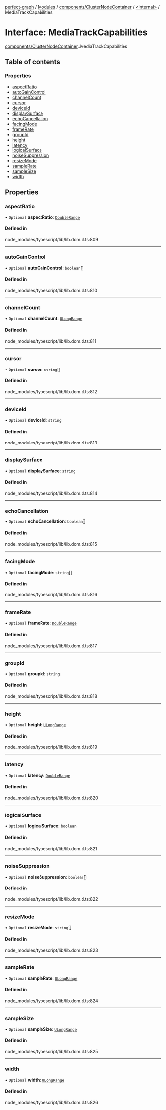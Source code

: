 [perfect-graph](../README.md) / [Modules](../modules.md) / [components/ClusterNodeContainer](../modules/components_ClusterNodeContainer.md) / [<internal\>](../modules/components_ClusterNodeContainer._internal_.md) / MediaTrackCapabilities

# Interface: MediaTrackCapabilities

[components/ClusterNodeContainer](../modules/components_ClusterNodeContainer.md).[<internal>](../modules/components_ClusterNodeContainer._internal_.md).MediaTrackCapabilities

## Table of contents

### Properties

- [aspectRatio](components_ClusterNodeContainer._internal_.MediaTrackCapabilities.md#aspectratio)
- [autoGainControl](components_ClusterNodeContainer._internal_.MediaTrackCapabilities.md#autogaincontrol)
- [channelCount](components_ClusterNodeContainer._internal_.MediaTrackCapabilities.md#channelcount)
- [cursor](components_ClusterNodeContainer._internal_.MediaTrackCapabilities.md#cursor)
- [deviceId](components_ClusterNodeContainer._internal_.MediaTrackCapabilities.md#deviceid)
- [displaySurface](components_ClusterNodeContainer._internal_.MediaTrackCapabilities.md#displaysurface)
- [echoCancellation](components_ClusterNodeContainer._internal_.MediaTrackCapabilities.md#echocancellation)
- [facingMode](components_ClusterNodeContainer._internal_.MediaTrackCapabilities.md#facingmode)
- [frameRate](components_ClusterNodeContainer._internal_.MediaTrackCapabilities.md#framerate)
- [groupId](components_ClusterNodeContainer._internal_.MediaTrackCapabilities.md#groupid)
- [height](components_ClusterNodeContainer._internal_.MediaTrackCapabilities.md#height)
- [latency](components_ClusterNodeContainer._internal_.MediaTrackCapabilities.md#latency)
- [logicalSurface](components_ClusterNodeContainer._internal_.MediaTrackCapabilities.md#logicalsurface)
- [noiseSuppression](components_ClusterNodeContainer._internal_.MediaTrackCapabilities.md#noisesuppression)
- [resizeMode](components_ClusterNodeContainer._internal_.MediaTrackCapabilities.md#resizemode)
- [sampleRate](components_ClusterNodeContainer._internal_.MediaTrackCapabilities.md#samplerate)
- [sampleSize](components_ClusterNodeContainer._internal_.MediaTrackCapabilities.md#samplesize)
- [width](components_ClusterNodeContainer._internal_.MediaTrackCapabilities.md#width)

## Properties

### aspectRatio

• `Optional` **aspectRatio**: [`DoubleRange`](components_ClusterNodeContainer._internal_.DoubleRange.md)

#### Defined in

node_modules/typescript/lib/lib.dom.d.ts:809

___

### autoGainControl

• `Optional` **autoGainControl**: `boolean`[]

#### Defined in

node_modules/typescript/lib/lib.dom.d.ts:810

___

### channelCount

• `Optional` **channelCount**: [`ULongRange`](components_ClusterNodeContainer._internal_.ULongRange.md)

#### Defined in

node_modules/typescript/lib/lib.dom.d.ts:811

___

### cursor

• `Optional` **cursor**: `string`[]

#### Defined in

node_modules/typescript/lib/lib.dom.d.ts:812

___

### deviceId

• `Optional` **deviceId**: `string`

#### Defined in

node_modules/typescript/lib/lib.dom.d.ts:813

___

### displaySurface

• `Optional` **displaySurface**: `string`

#### Defined in

node_modules/typescript/lib/lib.dom.d.ts:814

___

### echoCancellation

• `Optional` **echoCancellation**: `boolean`[]

#### Defined in

node_modules/typescript/lib/lib.dom.d.ts:815

___

### facingMode

• `Optional` **facingMode**: `string`[]

#### Defined in

node_modules/typescript/lib/lib.dom.d.ts:816

___

### frameRate

• `Optional` **frameRate**: [`DoubleRange`](components_ClusterNodeContainer._internal_.DoubleRange.md)

#### Defined in

node_modules/typescript/lib/lib.dom.d.ts:817

___

### groupId

• `Optional` **groupId**: `string`

#### Defined in

node_modules/typescript/lib/lib.dom.d.ts:818

___

### height

• `Optional` **height**: [`ULongRange`](components_ClusterNodeContainer._internal_.ULongRange.md)

#### Defined in

node_modules/typescript/lib/lib.dom.d.ts:819

___

### latency

• `Optional` **latency**: [`DoubleRange`](components_ClusterNodeContainer._internal_.DoubleRange.md)

#### Defined in

node_modules/typescript/lib/lib.dom.d.ts:820

___

### logicalSurface

• `Optional` **logicalSurface**: `boolean`

#### Defined in

node_modules/typescript/lib/lib.dom.d.ts:821

___

### noiseSuppression

• `Optional` **noiseSuppression**: `boolean`[]

#### Defined in

node_modules/typescript/lib/lib.dom.d.ts:822

___

### resizeMode

• `Optional` **resizeMode**: `string`[]

#### Defined in

node_modules/typescript/lib/lib.dom.d.ts:823

___

### sampleRate

• `Optional` **sampleRate**: [`ULongRange`](components_ClusterNodeContainer._internal_.ULongRange.md)

#### Defined in

node_modules/typescript/lib/lib.dom.d.ts:824

___

### sampleSize

• `Optional` **sampleSize**: [`ULongRange`](components_ClusterNodeContainer._internal_.ULongRange.md)

#### Defined in

node_modules/typescript/lib/lib.dom.d.ts:825

___

### width

• `Optional` **width**: [`ULongRange`](components_ClusterNodeContainer._internal_.ULongRange.md)

#### Defined in

node_modules/typescript/lib/lib.dom.d.ts:826

